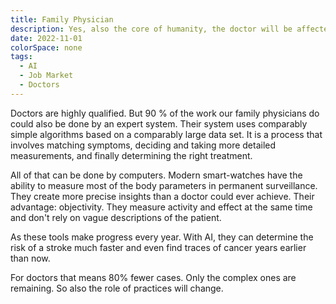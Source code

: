 ```yaml
---
title: Family Physician
description: Yes, also the core of humanity, the doctor will be affected by AI
date: 2022-11-01
colorSpace: none
tags:
  - AI
  - Job Market
  - Doctors
---
```


Doctors are highly qualified. But 90 % of the work our family physicians do
could also be done by an expert system. Their system uses comparably simple
algorithms based on a comparably large data set. It is a process that involves
matching symptoms, deciding and taking more detailed measurements, and finally
determining the right treatment.

All of that can be done by computers. Modern smart-watches have the ability to
measure most of the body parameters in permanent surveillance. They create more
precise insights than a doctor could ever achieve. Their advantage: objectivity.
They measure activity and effect at the same time and don't rely on vague
descriptions of the patient.

As these tools make progress every year. With AI, they can determine the risk of
a stroke much faster and even find traces of cancer years earlier than now.

For doctors that means 80% fewer cases. Only the complex ones are remaining. So
also the role of practices will change.
